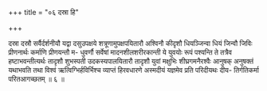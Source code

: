 +++
title = "०६ दस्रा हि"

+++

दस्रा दस्रौ सर्वैर्दर्शनीयौ यद्वा दसुउपक्षये शत्रूणामुपक्षपयितारौ अश्विनौ कीदृशौ धियञ्जिन्वा धियं जिन्वौ जिविः प्रीणनार्थः कर्माणि प्रीणयन्तौ म- धुवर्णौ सर्वेषां मादनशीलशरीरकान्ती ये युवयोः रूपं पश्यन्ति ते तत्रैव हष्टाभवन्तीत्यर्थः तादृशौ शुभस्पती उदकस्यपालयितारौ तादृशौ युवां मक्षुभिः शीघ्रगमनैरश्वैः आनुषक् अनुषक्तं यथाभवति तथा विश्वं ऋत्विग्भिर्हविर्भिश्च व्याप्तं हिरवधारणे अस्मदीयं यज्ञमेव प्रति परिदीयथः दीय- तिर्गतिकर्मा परितआगच्छतम् ॥ ६ ॥